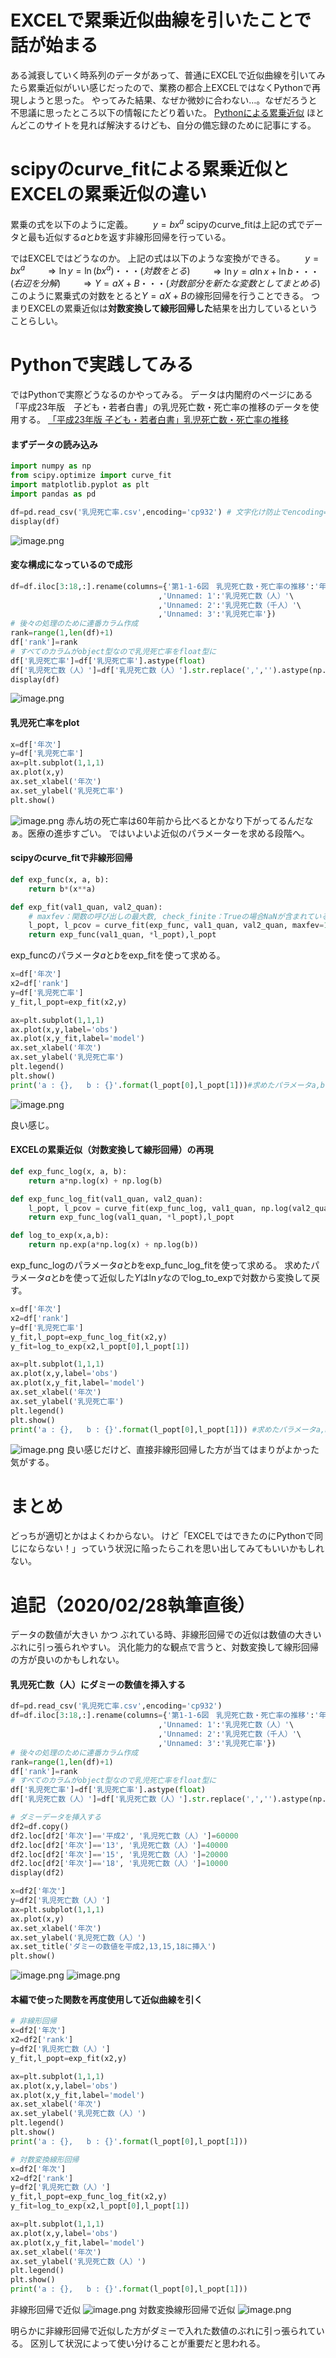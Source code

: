 # EXCELで累乗近似曲線を引いたことで話が始まる
ある減衰していく時系列のデータがあって、普通にEXCELで近似曲線を引いてみたら累乗近似がいい感じだったので、業務の都合上EXCELではなくPythonで再現しようと思った。
やってみた結果、なぜか微妙に合わない…。なぜだろうと不思議に思ったところ以下の情報にたどり着いた。
[Pythonによる累乗近似](https://www.slideshare.net/ssuserf87701/python-143732429)
ほとんどこのサイトを見れば解決するけども、自分の備忘録のために記事にする。

# scipyのcurve_fitによる累乗近似とEXCELの累乗近似の違い
累乗の式を以下のように定義。
　　$y = bx^{a}$
scipyのcurve_fitは上記の式でデータと最も近似する$a$と$b$を返す非線形回帰を行っている。

ではEXCELではどうなのか。
上記の式は以下のような変換ができる。
　　$y = bx^{a}$
　　$\Rightarrow \ln y = \ln (bx^{a})　・・・(対数をとる)$
　　$\Rightarrow \ln y = a\ln x + \ln b　・・・(右辺を分解)$
　　$\Rightarrow Y = aX + B　・・・(対数部分を新たな変数としてまとめる)$
このように累乗式の対数をとると$Y=aX+B$の線形回帰を行うことできる。
つまりEXCELの累乗近似は**対数変換して線形回帰した**結果を出力しているということらしい。

# Pythonで実践してみる
ではPythonで実際どうなるのかやってみる。
データは内閣府のページにある「平成23年版　子ども・若者白書」の乳児死亡数・死亡率の推移のデータを使用する。
[ 「平成23年版 子ども・若者白書」乳児死亡数・死亡率の推移](https://www8.cao.go.jp/youth/whitepaper/h23honpenhtml/html/zuhyo/zu1106.html)

#### まずデータの読み込み

```python:read_data.py
import numpy as np
from scipy.optimize import curve_fit
import matplotlib.pyplot as plt
import pandas as pd

df=pd.read_csv('乳児死亡率.csv',encoding='cp932') # 文字化け防止でencoding='cp932'
display(df)
```
![image.png](https://qiita-image-store.s3.ap-northeast-1.amazonaws.com/0/542929/816bd564-1968-139c-3361-88447c16e228.png)


#### 変な構成になっているので成形

```python:adjust_data.py
df=df.iloc[3:18,:].rename(columns={'第1-1-6図　乳児死亡数・死亡率の推移':'年次'\
                                 ,'Unnamed: 1':'乳児死亡数（人）'\
                                 ,'Unnamed: 2':'乳児死亡数（千人）'\
                                 ,'Unnamed: 3':'乳児死亡率'})
# 後々の処理のために連番カラム作成
rank=range(1,len(df)+1)
df['rank']=rank
# すべてのカラムがobject型なので乳児死亡率をfloat型に
df['乳児死亡率']=df['乳児死亡率'].astype(float)
df['乳児死亡数（人）']=df['乳児死亡数（人）'].str.replace(',','').astype(np.int)
display(df)
```
![image.png](https://qiita-image-store.s3.ap-northeast-1.amazonaws.com/0/542929/0405fd3b-75b5-4f53-3a67-34c212d80c54.png)


#### 乳児死亡率をplot

```python:plot.py
x=df['年次']
y=df['乳児死亡率']
ax=plt.subplot(1,1,1)
ax.plot(x,y)
ax.set_xlabel('年次')
ax.set_ylabel('乳児死亡率')
plt.show()
```
![image.png](https://qiita-image-store.s3.ap-northeast-1.amazonaws.com/0/542929/1ec63102-12b7-f9bf-73de-26b91f005ece.png)
赤ん坊の死亡率は60年前から比べるとかなり下がってるんだなぁ。医療の進歩すごい。
ではいよいよ近似のパラメーターを求める段階へ。

#### scipyのcurve_fitで非線形回帰

```python:func.py
def exp_func(x, a, b):
    return b*(x**a)

def exp_fit(val1_quan, val2_quan):
    # maxfev：関数の呼び出しの最大数, check_finite：Trueの場合NaNが含まれている場合はValueError発生
    l_popt, l_pcov = curve_fit(exp_func, val1_quan, val2_quan, maxfev=10000, check_finite=False)
    return exp_func(val1_quan, *l_popt),l_popt
```
exp_funcのパラメータ$a$と$b$をexp_fitを使って求める。

```python:culc_params.py
x=df['年次']
x2=df['rank']
y=df['乳児死亡率']
y_fit,l_popt=exp_fit(x2,y)

ax=plt.subplot(1,1,1)
ax.plot(x,y,label='obs')
ax.plot(x,y_fit,label='model')
ax.set_xlabel('年次')
ax.set_ylabel('乳児死亡率')
plt.legend()
plt.show()
print('a : {},   b : {}'.format(l_popt[0],l_popt[1]))#求めたパラメータa,bを確認
```
![image.png](https://qiita-image-store.s3.ap-northeast-1.amazonaws.com/0/542929/0f809ce3-4214-762c-411d-19d0eb379122.png)

良い感じ。

#### EXCELの累乗近似（対数変換して線形回帰）の再現
```python:func2.py
def exp_func_log(x, a, b):
    return a*np.log(x) + np.log(b)

def exp_func_log_fit(val1_quan, val2_quan):
    l_popt, l_pcov = curve_fit(exp_func_log, val1_quan, np.log(val2_quan), maxfev=10000, check_finite=False)
    return exp_func_log(val1_quan, *l_popt),l_popt

def log_to_exp(x,a,b):
    return np.exp(a*np.log(x) + np.log(b))
```
exp_func_logのパラメータ$a$と$b$をexp_func_log_fitを使って求める。
求めたパラメータ$a$と$b$を使って近似した$Y$は$\ln y$なのでlog_to_expで対数から変換して戻す。

```python:culc_params2.py
x=df['年次']
x2=df['rank']
y=df['乳児死亡率']
y_fit,l_popt=exp_func_log_fit(x2,y)
y_fit=log_to_exp(x2,l_popt[0],l_popt[1])

ax=plt.subplot(1,1,1)
ax.plot(x,y,label='obs')
ax.plot(x,y_fit,label='model')
ax.set_xlabel('年次')
ax.set_ylabel('乳児死亡率')
plt.legend()
plt.show()
print('a : {},   b : {}'.format(l_popt[0],l_popt[1])) #求めたパラメータa,bを確認
```
![image.png](https://qiita-image-store.s3.ap-northeast-1.amazonaws.com/0/542929/1b624cac-1b85-77cd-9e6f-41afdff84252.png)
良い感じだけど、直接非線形回帰した方が当てはまりがよかった気がする。

# まとめ
どっちが適切とかはよくわからない。
けど「EXCELではできたのにPythonで同じにならない！」っていう状況に陥ったらこれを思い出してみてもいいかもしれない。

# 追記（2020/02/28執筆直後）
データの数値が大きい かつ ぶれている時、非線形回帰での近似は数値の大きいぶれに引っ張られやすい。
汎化能力的な観点で言うと、対数変換して線形回帰の方が良いのかもしれない。

#### 乳児死亡数（人）にダミーの数値を挿入する
```python:dummydata.py
df=pd.read_csv('乳児死亡率.csv',encoding='cp932')
df=df.iloc[3:18,:].rename(columns={'第1-1-6図　乳児死亡数・死亡率の推移':'年次'\
                                 ,'Unnamed: 1':'乳児死亡数（人）'\
                                 ,'Unnamed: 2':'乳児死亡数（千人）'\
                                 ,'Unnamed: 3':'乳児死亡率'})
# 後々の処理のために連番カラム作成
rank=range(1,len(df)+1)
df['rank']=rank
# すべてのカラムがobject型なので乳児死亡率をfloat型に
df['乳児死亡率']=df['乳児死亡率'].astype(float)
df['乳児死亡数（人）']=df['乳児死亡数（人）'].str.replace(',','').astype(np.int)

# ダミーデータを挿入する
df2=df.copy()
df2.loc[df2['年次']=='平成2', '乳児死亡数（人）']=60000
df2.loc[df2['年次']=='13', '乳児死亡数（人）']=40000
df2.loc[df2['年次']=='15', '乳児死亡数（人）']=20000
df2.loc[df2['年次']=='18', '乳児死亡数（人）']=10000
display(df2)

x=df2['年次']
y=df2['乳児死亡数（人）']
ax=plt.subplot(1,1,1)
ax.plot(x,y)
ax.set_xlabel('年次')
ax.set_ylabel('乳児死亡数（人）')
ax.set_title('ダミーの数値を平成2,13,15,18に挿入')
plt.show()
```
![image.png](https://qiita-image-store.s3.ap-northeast-1.amazonaws.com/0/542929/ba25ce63-cfd7-7971-794e-1892b1d444eb.png)
![image.png](https://qiita-image-store.s3.ap-northeast-1.amazonaws.com/0/542929/03fd33a8-31ac-bd3e-6cf0-81eda783e867.png)

#### 本編で使った関数を再度使用して近似曲線を引く
```python:dummydata.py
# 非線形回帰
x=df2['年次']
x2=df2['rank']
y=df2['乳児死亡数（人）']
y_fit,l_popt=exp_fit(x2,y)

ax=plt.subplot(1,1,1)
ax.plot(x,y,label='obs')
ax.plot(x,y_fit,label='model')
ax.set_xlabel('年次')
ax.set_ylabel('乳児死亡数（人）')
plt.legend()
plt.show()
print('a : {},   b : {}'.format(l_popt[0],l_popt[1]))

# 対数変換線形回帰
x=df2['年次']
x2=df2['rank']
y=df2['乳児死亡数（人）']
y_fit,l_popt=exp_func_log_fit(x2,y)
y_fit=log_to_exp(x2,l_popt[0],l_popt[1])

ax=plt.subplot(1,1,1)
ax.plot(x,y,label='obs')
ax.plot(x,y_fit,label='model')
ax.set_xlabel('年次')
ax.set_ylabel('乳児死亡数（人）')
plt.legend()
plt.show()
print('a : {},   b : {}'.format(l_popt[0],l_popt[1]))
```
非線形回帰で近似
![image.png](https://qiita-image-store.s3.ap-northeast-1.amazonaws.com/0/542929/7792894c-edf2-f4fe-3acd-af5b608ad573.png)
対数変換線形回帰で近似
![image.png](https://qiita-image-store.s3.ap-northeast-1.amazonaws.com/0/542929/067b6cb2-9bcf-f48c-29d0-c05dacb7cbe7.png)

明らかに非線形回帰で近似した方がダミーで入れた数値のぶれに引っ張られている。
区別して状況によって使い分けることが重要だと思われる。
